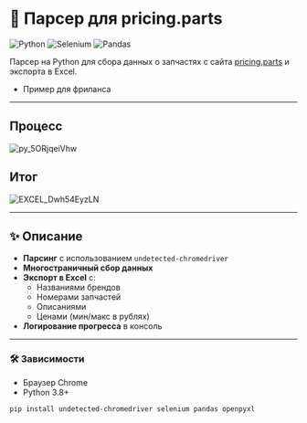 # 🚀 Парсер для pricing.parts

![Python](https://img.shields.io/badge/Python-3.8%2B-blue?logo=python)
![Selenium](https://img.shields.io/badge/Selenium-4.0%2B-green?logo=selenium)
![Pandas](https://img.shields.io/badge/Pandas-1.3%2B-orange?logo=pandas)

Парсер на Python для сбора данных о запчастях с сайта [pricing.parts](https://pricing.parts) и экспорта в Excel.

- Пример для фриланса

---
## Процесс
![py_5ORjqeiVhw](https://github.com/user-attachments/assets/0709042d-e4c3-46a4-8ee0-c6be267388d9)
## Итог
![EXCEL_Dwh54EyzLN](https://github.com/user-attachments/assets/1d56f84b-bfdb-4678-8c21-a3dec681bb50)

---

## ✨ Описание
- **Парсинг** с использованием `undetected-chromedriver`
- **Многостраничный сбор данных**
- **Экспорт в Excel** с:
  - Названиями брендов
  - Номерами запчастей
  - Описаниями
  - Ценами (мин/макс в рублях)
- **Логирование прогресса** в консоль

---

### 🛠 Зависимости

- Браузер Chrome
- Python 3.8+

```bash
pip install undetected-chromedriver selenium pandas openpyxl
